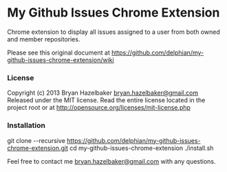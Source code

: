 My Github Issues Chrome Extension
=================================

Chrome extension to display all issues assigned to a user from both owned and member repositories.

Please see this original document at https://github.com/delphian/my-github-issues-chrome-extension/wiki

### License ###

Copyright (c) 2013 Bryan Hazelbaker bryan.hazelbaker@gmail.com Released under the MIT license. Read the entire license located in the project root or at http://opensource.org/licenses/mit-license.php

### Installation ###

git clone --recursive https://github.com/delphian/my-github-issues-chrome-extension.git
cd my-github-issues-chrome-extension
./install.sh

Feel free to contact me bryan.hazelbaker@gmail.com with any questions.